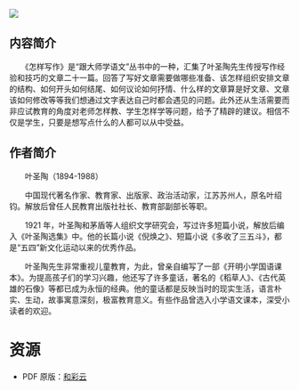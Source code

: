 ![](http://img3m2.ddimg.cn/34/24/25257112-1_u_3.jpg)

## 内容简介

　　《怎样写作》是“跟大师学语文”丛书中的一种，汇集了叶圣陶先生传授写作经验和技巧的文章二十一篇。回答了写好文章需要做哪些准备、该怎样组织安排文章的结构、如何开头如何结尾、如何议论如何抒情、什么样的文章算是好文章、文章该如何修改等等我们想通过文字表达自己时都会遇见的问题。此外还从生活需要而非应试教育的角度对老师怎样教、学生怎样学等问题，给予了精辟的建议。相信不仅是学生，只要是想写点什么的人都可以从中受益。

## 作者简介

　　叶圣陶（1894-1988）

　　中国现代著名作家、教育家、出版家、政治活动家，江苏苏州人，原名叶绍钧。解放后曾任人民教育出版社社长、教育部副部长等职。

　　1921 年，叶圣陶和茅盾等人组织文学研究会，写过许多短篇小说，解放后编入《叶圣陶选集》中。他的长篇小说《倪焕之》、短篇小说《多收了三五斗》，都是“五四”新文化运动以来的优秀作品。

　　叶圣陶先生非常重视儿童教育，为此，曾亲自编写了一部《开明小学国语课本》。为提高孩子们的学习兴趣，他还写了许多童话，著名的《稻草人》、《古代英雄的石像》等都已成为永恒的经典。他的童话都是反映当时的现实生活，语言朴实、生动，故事寓意深刻，极富教育意义。有些作品曾选入小学语文课本，深受小读者的欢迎。

# 资源

* PDF 原版：[和彩云](http://caiyun.feixin.10086.cn/dl/0n5CsLwPayS4O)
